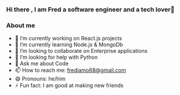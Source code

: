 ### Hi there , I am Fred a software engineer and a tech lover👋

### About me

- 🔭 I’m currently working on React.js projects
- 🌱 I’m currently learning Node.js & MongoDb
- 👯 I’m looking to collaborate on Enterprise applications
- 🤔 I’m looking for help with Python
- 💬 Ask me about Code
- 📫 How to reach me: fredjamo68@gmail.com
- 😄 Pronouns: he/him
- ⚡ Fun fact: I am good at making new friends

